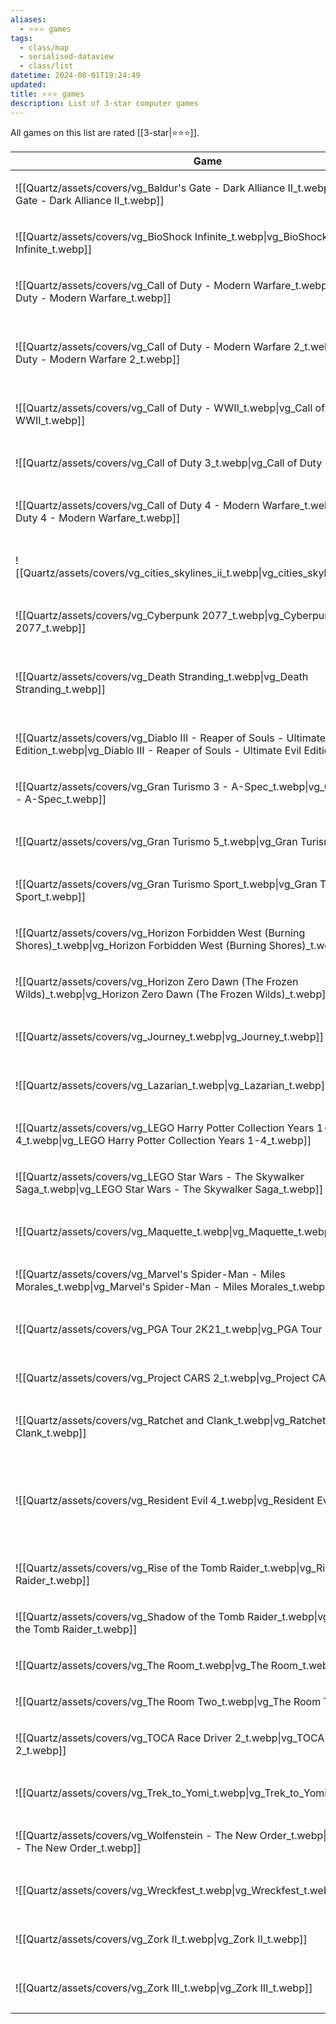 ```yaml
---
aliases:
  - ⭐️⭐️⭐️ games
tags:
  - class/map
  - serialised-dataview
  - class/list
datetime: 2024-08-01T19:24:49
updated: 
title: ⭐️⭐️⭐️ games
description: List of 3-star computer games
---
```

All games on this list are rated [[3-star|⭐️⭐️⭐️]].

<!-- QueryToSerialize: table without id embed(link(thumbnail)) as Game, file.link as "", platform as Platform from #class/video-game where contains(rating, [[3-star]]) sort file.name -->
<!-- SerializedQuery: table without id embed(link(thumbnail)) as Game, file.link as "", platform as Platform from #class/video-game where contains(rating, [[3-star]]) sort file.name -->

| Game                                                                                                                                                     |                                                                                                                                | Platform                                                                                                                                                                      |
| -------------------------------------------------------------------------------------------------------------------------------------------------------- | ------------------------------------------------------------------------------------------------------------------------------ | ----------------------------------------------------------------------------------------------------------------------------------------------------------------------------- |
| ![[Quartz/assets/covers/vg_Baldur's Gate - Dark Alliance II_t.webp\|vg_Baldur's Gate - Dark Alliance II_t.webp]]                                         | [[Quartz/notes/Baldur's Gate - Dark Alliance II.md\|Baldur's Gate - Dark Alliance II]]                                         | <ul><li>[[Quartz/notes/PlayStation 2.md\|PlayStation 2]]</li></ul>                                                                                                           |
| ![[Quartz/assets/covers/vg_BioShock Infinite_t.webp\|vg_BioShock Infinite_t.webp]]                                                                       | [[Quartz/notes/BioShock Infinite.md\|BioShock Infinite]]                                                                       | <ul><li>[[Atlas/Notes/PlayStation 3.md\|PlayStation 3]]</li></ul>                                                                                                            |
| ![[Quartz/assets/covers/vg_Call of Duty - Modern Warfare_t.webp\|vg_Call of Duty - Modern Warfare_t.webp]]                                               | [[Quartz/notes/Call of Duty - Modern Warfare.md\|Call of Duty - Modern Warfare]]                                               | <ul><li>[[Atlas/Notes/PlayStation 4.md\|PlayStation 4]]</li></ul>                                                                                                            |
| ![[Quartz/assets/covers/vg_Call of Duty - Modern Warfare 2_t.webp\|vg_Call of Duty - Modern Warfare 2_t.webp]]                                           | [[Quartz/notes/Call of Duty - Modern Warfare 2.md\|Call of Duty - Modern Warfare 2]]                                           | <ul><li>[[Atlas/Notes/PlayStation 3.md\|PlayStation 3]]</li><li>[[Atlas/Notes/PlayStation 4.md\|PlayStation 4]]</li></ul>                                                   |
| ![[Quartz/assets/covers/vg_Call of Duty - WWII_t.webp\|vg_Call of Duty - WWII_t.webp]]                                                                   | [[Quartz/notes/Call of Duty - WWII.md\|Call of Duty - WWII]]                                                                   | <ul><li>[[Atlas/Notes/PlayStation 4.md\|PlayStation 4]]</li></ul>                                                                                                            |
| ![[Quartz/assets/covers/vg_Call of Duty 3_t.webp\|vg_Call of Duty 3_t.webp]]                                                                             | [[Quartz/notes/Call of Duty 3.md\|Call of Duty 3]]                                                                             | <ul><li>[[+/Nintendo Wii.md\|Nintendo Wii]]</li></ul>                                                                                                                        |
| ![[Quartz/assets/covers/vg_Call of Duty 4 - Modern Warfare_t.webp\|vg_Call of Duty 4 - Modern Warfare_t.webp]]                                           | [[Quartz/notes/Call of Duty 4 - Modern Warfare.md\|Call of Duty 4 - Modern Warfare]]                                           | <ul><li>[[Atlas/Notes/PlayStation 3.md\|PlayStation 3]]</li></ul>                                                                                                            |
| ![[Quartz/assets/covers/vg_cities_skylines_ii_t.webp\|vg_cities_skylines_ii_t.webp]]                                                                     | [[Quartz/notes/Cities Skylines II.md\|Cities Skylines II]]                                                                     | <ul><li>[[+/Microsoft Windows.md\|Microsoft Windows]]</li></ul>                                                                                                              |
| ![[Quartz/assets/covers/vg_Cyberpunk 2077_t.webp\|vg_Cyberpunk 2077_t.webp]]                                                                             | [[Quartz/notes/Cyberpunk 2077.md\|Cyberpunk 2077]]                                                                             | <ul><li>[[Quartz/notes/PlayStation 5.md\|PlayStation 5]]</li></ul>                                                                                                           |
| ![[Quartz/assets/covers/vg_Death Stranding_t.webp\|vg_Death Stranding_t.webp]]                                                                           | [[Quartz/notes/Death Stranding.md\|Death Stranding]]                                                                           | <ul><li>[[Atlas/Notes/PlayStation 4.md\|PlayStation 4]]</li><li>[[Quartz/notes/PlayStation 5.md\|PlayStation 5]]</li></ul>                                                  |
| ![[Quartz/assets/covers/vg_Diablo III - Reaper of Souls - Ultimate Evil Edition_t.webp\|vg_Diablo III - Reaper of Souls - Ultimate Evil Edition_t.webp]] | [[Quartz/notes/Diablo III - Reaper of Souls - Ultimate Evil Edition.md\|Diablo III - Reaper of Souls - Ultimate Evil Edition]] | <ul><li>[[Atlas/Notes/PlayStation 4.md\|PlayStation 4]]</li></ul>                                                                                                            |
| ![[Quartz/assets/covers/vg_Gran Turismo 3 - A-Spec_t.webp\|vg_Gran Turismo 3 - A-Spec_t.webp]]                                                           | [[Quartz/notes/Gran Turismo 3 - A-Spec.md\|Gran Turismo 3 - A-Spec]]                                                           | <ul><li>[[Quartz/notes/PlayStation 2.md\|PlayStation 2]]</li></ul>                                                                                                           |
| ![[Quartz/assets/covers/vg_Gran Turismo 5_t.webp\|vg_Gran Turismo 5_t.webp]]                                                                             | [[Quartz/notes/Gran Turismo 5.md\|Gran Turismo 5]]                                                                             | <ul><li>[[Atlas/Notes/PlayStation 3.md\|PlayStation 3]]</li></ul>                                                                                                            |
| ![[Quartz/assets/covers/vg_Gran Turismo Sport_t.webp\|vg_Gran Turismo Sport_t.webp]]                                                                     | [[Quartz/notes/Gran Turismo Sport.md\|Gran Turismo Sport]]                                                                     | <ul><li>[[Atlas/Notes/PlayStation 4.md\|PlayStation 4]]</li></ul>                                                                                                            |
| ![[Quartz/assets/covers/vg_Horizon Forbidden West (Burning Shores)_t.webp\|vg_Horizon Forbidden West (Burning Shores)_t.webp]]                           | [[Quartz/notes/Horizon Forbidden West - Burning Shores.md\|Horizon Forbidden West - Burning Shores]]                           | <ul><li>[[Quartz/notes/PlayStation 5.md\|PlayStation 5]]</li></ul>                                                                                                           |
| ![[Quartz/assets/covers/vg_Horizon Zero Dawn (The Frozen Wilds)_t.webp\|vg_Horizon Zero Dawn (The Frozen Wilds)_t.webp]]                                 | [[Quartz/notes/Horizon Zero Dawn - Frozen Wilds.md\|Horizon Zero Dawn - Frozen Wilds]]                                         | <ul><li>[[Atlas/Notes/PlayStation 4.md\|PlayStation 4]]</li></ul>                                                                                                            |
| ![[Quartz/assets/covers/vg_Journey_t.webp\|vg_Journey_t.webp]]                                                                                           | [[Quartz/notes/Journey.md\|Journey]]                                                                                           | <ul><li>[[Atlas/Notes/PlayStation 4.md\|PlayStation 4]]</li></ul>                                                                                                            |
| ![[Quartz/assets/covers/vg_Lazarian_t.webp\|vg_Lazarian_t.webp]]                                                                                         | [[Quartz/notes/Lazarian.md\|Lazarian]]                                                                                         | <ul><li>[[Atlas/Notes/Commodore 64.md\|Commodore 64]]</li></ul>                                                                                                              |
| ![[Quartz/assets/covers/vg_LEGO Harry Potter Collection Years 1-4_t.webp\|vg_LEGO Harry Potter Collection Years 1-4_t.webp]]                             | [[Quartz/notes/LEGO Harry Potter Collection Years 1-4.md\|LEGO Harry Potter Collection Years 1-4]]                             | <ul><li>[[Atlas/Notes/PlayStation 4.md\|PlayStation 4]]</li></ul>                                                                                                            |
| ![[Quartz/assets/covers/vg_LEGO Star Wars - The Skywalker Saga_t.webp\|vg_LEGO Star Wars - The Skywalker Saga_t.webp]]                                   | [[Atlas/Notes/LEGO Star Wars - The Skywalker Saga.md\|LEGO Star Wars - The Skywalker Saga]]                                    | <ul><li>[[Quartz/notes/PlayStation 5.md\|PlayStation 5]]</li></ul>                                                                                                           |
| ![[Quartz/assets/covers/vg_Maquette_t.webp\|vg_Maquette_t.webp]]                                                                                         | [[Quartz/notes/Maquette.md\|Maquette]]                                                                                         | <ul><li>[[Quartz/notes/PlayStation 5.md\|PlayStation 5]]</li></ul>                                                                                                           |
| ![[Quartz/assets/covers/vg_Marvel's Spider-Man - Miles Morales_t.webp\|vg_Marvel's Spider-Man - Miles Morales_t.webp]]                                   | [[Quartz/notes/Marvel's Spider-Man - Miles Morales.md\|Marvel's Spider-Man - Miles Morales]]                                   | <ul><li>[[Quartz/notes/PlayStation 5.md\|PlayStation 5]]</li></ul>                                                                                                           |
| ![[Quartz/assets/covers/vg_PGA Tour 2K21_t.webp\|vg_PGA Tour 2K21_t.webp]]                                                                               | [[Quartz/notes/PGA Tour 2K21.md\|PGA Tour 2K21]]                                                                               | <ul><li>[[Atlas/Notes/PlayStation 4.md\|PlayStation 4]]</li></ul>                                                                                                            |
| ![[Quartz/assets/covers/vg_Project CARS 2_t.webp\|vg_Project CARS 2_t.webp]]                                                                             | [[Quartz/notes/Project CARS 2.md\|Project CARS 2]]                                                                             | <ul><li>[[Atlas/Notes/PlayStation 4.md\|PlayStation 4]]</li></ul>                                                                                                            |
| ![[Quartz/assets/covers/vg_Ratchet and Clank_t.webp\|vg_Ratchet and Clank_t.webp]]                                                                       | [[Quartz/notes/Ratchet and Clank.md\|Ratchet and Clank]]                                                                       | <ul><li>[[Atlas/Notes/PlayStation 4.md\|PlayStation 4]]</li></ul>                                                                                                            |
| ![[Quartz/assets/covers/vg_Resident Evil 4_t.webp\|vg_Resident Evil 4_t.webp]]                                                                           | [[Quartz/notes/Resident Evil 4.md\|Resident Evil 4]]                                                                           | <ul><li>[[+/Nintendo Wii.md\|Nintendo Wii]]</li><li>[[Quartz/notes/PlayStation 5.md\|PlayStation 5]]</li><li>[[Atlas/Notes/PlayStation VR2.md\|PlayStation VR2]]</li></ul> |
| ![[Quartz/assets/covers/vg_Rise of the Tomb Raider_t.webp\|vg_Rise of the Tomb Raider_t.webp]]                                                           | [[Quartz/notes/Rise of the Tomb Raider.md\|Rise of the Tomb Raider]]                                                           | <ul><li>[[Atlas/Notes/PlayStation 4.md\|PlayStation 4]]</li></ul>                                                                                                            |
| ![[Quartz/assets/covers/vg_Shadow of the Tomb Raider_t.webp\|vg_Shadow of the Tomb Raider_t.webp]]                                                       | [[Quartz/notes/Shadow of the Tomb Raider.md\|Shadow of the Tomb Raider]]                                                       | <ul><li>[[Atlas/Notes/PlayStation 4.md\|PlayStation 4]]</li></ul>                                                                                                            |
| ![[Quartz/assets/covers/vg_The Room_t.webp\|vg_The Room_t.webp]]                                                                                         | [[Quartz/notes/The Room.md\|The Room]]                                                                                         | <ul><li>[[iOS\|iOS]]</li></ul>                                                                                                                                               |
| ![[Quartz/assets/covers/vg_The Room Two_t.webp\|vg_The Room Two_t.webp]]                                                                                 | [[Quartz/notes/The Room Two.md\|The Room Two]]                                                                                 | <ul><li>[[iOS\|iOS]]</li></ul>                                                                                                                                               |
| ![[Quartz/assets/covers/vg_TOCA Race Driver 2_t.webp\|vg_TOCA Race Driver 2_t.webp]]                                                                     | [[Quartz/notes/TOCA Race Driver 2.md\|TOCA Race Driver 2]]                                                                     | <ul><li>[[Quartz/notes/PlayStation 2.md\|PlayStation 2]]</li></ul>                                                                                                           |
| ![[Quartz/assets/covers/vg_Trek_to_Yomi_t.webp\|vg_Trek_to_Yomi_t.webp]]                                                                                 | [[Quartz/notes/Trek to Yomi.md\|Trek to Yomi]]                                                                                 | <ul><li>[[Quartz/notes/PlayStation 5.md\|PlayStation 5]]</li></ul>                                                                                                           |
| ![[Quartz/assets/covers/vg_Wolfenstein - The New Order_t.webp\|vg_Wolfenstein - The New Order_t.webp]]                                                   | [[Quartz/notes/Wolfenstein - The New Order.md\|Wolfenstein - The New Order]]                                                   | <ul><li>[[Atlas/Notes/PlayStation 4.md\|PlayStation 4]]</li></ul>                                                                                                            |
| ![[Quartz/assets/covers/vg_Wreckfest_t.webp\|vg_Wreckfest_t.webp]]                                                                                       | [[Quartz/notes/Wreckfest.md\|Wreckfest]]                                                                                       | <ul><li>[[Quartz/notes/PlayStation 5.md\|PlayStation 5]]</li></ul>                                                                                                           |
| ![[Quartz/assets/covers/vg_Zork II_t.webp\|vg_Zork II_t.webp]]                                                                                           | [[Quartz/notes/Zork II.md\|Zork II]]                                                                                           | <ul><li>[[Atlas/Notes/Commodore 64.md\|Commodore 64]]</li></ul>                                                                                                              |
| ![[Quartz/assets/covers/vg_Zork III_t.webp\|vg_Zork III_t.webp]]                                                                                         | [[Quartz/notes/Zork III.md\|Zork III]]                                                                                         | <ul><li>[[Atlas/Notes/Commodore 64.md\|Commodore 64]]</li></ul>                                                                                                              |
<!-- SerializedQuery END -->

